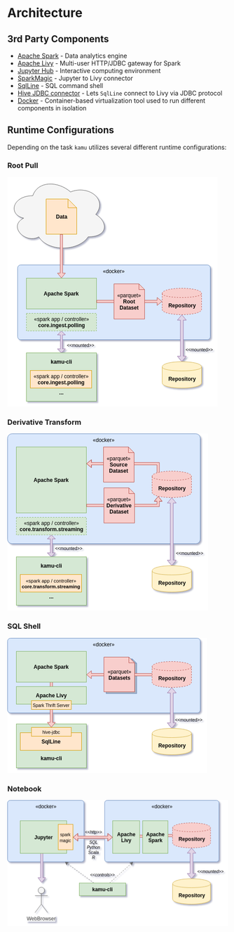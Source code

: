 # Architecture


## 3rd Party Components

* [Apache Spark](https://spark.apache.org/) - Data analytics engine
* [Apache Livy](https://livy.incubator.apache.org) - Multi-user HTTP/JDBC gateway for Spark
* [Jupyter Hub](https://jupyter.org/) - Interactive computing environment
* [SparkMagic](https://github.com/juliusvonkohout/sparkmagic) - Jupyter to Livy connector
* [SqlLine](https://github.com/julianhyde/sqlline) - SQL command shell
* [Hive JDBC connector](https://hive.apache.org/) - Lets `SqlLine` connect to Livy via JDBC protocol
* [Docker](https://www.docker.com/) - Container-based virtualization tool used to run different components in isolation


## Runtime Configurations

Depending on the task `kamu` utilizes several different runtime configurations:

### Root Pull
![pull root](architecture_files/pull-root.png)

### Derivative Transform
![pull derivative](architecture_files/transform.png)

### SQL Shell
![sql shell](architecture_files/sql-shell.png)

### Notebook
![notebook](architecture_files/notebook.png)
